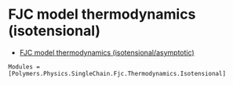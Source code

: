 # FJC model thermodynamics (isotensional)

  * [FJC model thermodynamics (isotensional/asymptotic)](../../../../asymptotic)

```@autodocs
Modules = [Polymers.Physics.SingleChain.Fjc.Thermodynamics.Isotensional]
```
